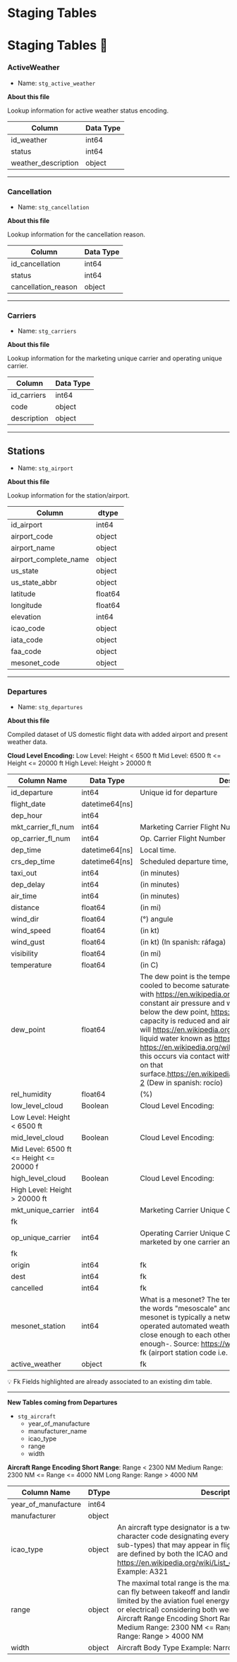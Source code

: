 # Staging Tables

# Staging Tables  🥈

### ActiveWeather

- Name: `stg_active_weather`

**About this file**

Lookup information for active weather status encoding.

| Column | Data Type |
| --- | --- |
| id_weather | int64 |
| status | int64 |
| weather_description | object |

---

### Cancellation

- Name: `stg_cancellation`

**About this file**

Lookup information for the cancellation reason.

| Column | Data Type |
| --- | --- |
| id_cancellation | int64 |
| status | int64 |
| cancellation_reason | object |

---

### Carriers

- Name: `stg_carriers`

**About this file**

Lookup information for the marketing unique carrier and operating unique carrier.

| Column | Data Type |
| --- | --- |
| id_carriers | int64 |
| code | object |
| description | object |

---

## ****************Stations****************

- Name: `stg_airport`

**About this file**

Lookup information for the station/airport.

| Column | dtype |
| --- | --- |
| id_airport | int64 |
| airport_code | object |
| airport_name | object |
| airport_complete_name | object |
| us_state | object |
| us_state_abbr | object |
| latitude | float64 |
| longitude | float64 |
| elevation | int64 |
| icao_code | object |
| iata_code | object |
| faa_code | object |
| mesonet_code | object |

---

### ************************Departures************************

- Name: `stg_departures`

**About this file**

Compiled dataset of US domestic flight data with added airport and present weather data.

**Cloud Level Encoding:** Low Level: Height < 6500 ft Mid Level: 6500 ft <= Height <= 20000 ft High Level: Height > 20000 ft

| Column Name | Data Type | Description |
| --- | --- | --- |
| id_departure | int64 | Unique id for departure |
| flight_date | datetime64[ns] |  |
| dep_hour | int64 |  |
| mkt_carrier_fl_num | int64 | Marketing Carrier Flight Number |
| op_carrier_fl_num | int64 | Op. Carrier Flight Number |
| dep_time | datetime64[ns] | Local time. |
| crs_dep_time | datetime64[ns] | Scheduled departure time, local time. |
| taxi_out | int64 | (in minutes) |
| dep_delay | int64 | (in minutes) |
| air_time | int64 | (in minutes) |
| distance | float64 | (in mi) |
| wind_dir | float64 | (°) angule  |
| wind_speed | float64 | (in kt) |
| wind_gust | float64 | (in kt) (In spanish: ráfaga) |
| visibility | float64 | (in mi) |
| temperature | float64 | (in C) |
| dew_point | float64 | The dew point is the temperature to which air must be cooled to become saturated with https://en.wikipedia.org/wiki/Water_vapor, assuming constant air pressure and water content. When cooled below the dew point, https://en.wikipedia.org/wiki/Moisture capacity is reduced and airborne water vapor will https://en.wikipedia.org/wiki/Condensation to form liquid water known as https://en.wikipedia.org/wiki/Dew https://en.wikipedia.org/wiki/Dew_point#cite_note-1 When this occurs via contact with a colder surface, dew will form on that surface.https://en.wikipedia.org/wiki/Dew_point#cite_note-2 (Dew in spanish: rocío) |
| rel_humidity | float64 | (%) |
| low_level_cloud | Boolean | Cloud Level Encoding:
Low Level: Height < 6500 ft  |
| mid_level_cloud | Boolean | Cloud Level Encoding:
Mid Level: 6500 ft <= Height <= 20000 f |
| high_level_cloud | Boolean | Cloud Level Encoding:
High Level: Height > 20000 ft |
| mkt_unique_carrier | int64 | Marketing Carrier Unique Code
fk |
| op_unique_carrier | int64 | Operating Carrier Unique Code. Sometimes a flight can be marketed by one carrier and operated by another. 
fk |
| origin | int64 | fk |
| dest | int64 | fk |
| cancelled | int64 | fk |
| mesonet_station | int64 | What is a mesonet? The term "mesonet" is derived from the words "mesoscale" and "network." In meteorology, a mesonet is typically a network of collectively owned and operated automated weather stations that are installed close enough to each other and report data frequently enough-. Source: https://www.campbellsci.com/mesonets fk (airport station code i.e. JFK) |
| active_weather | object | fk |

<aside>
💡 Fk Fields highlighted are already associated to an existing dim table.

</aside>

---

**New Tables coming from Departures**

- `stg_aircraft`
    - year_of_manufacture
    - manufacturer_name
    - icao_type
    - range
    - width

**Aircraft Range Encoding Short Range**: Range < 2300 NM Medium Range: 2300 NM <= Range <= 4000 NM Long Range: Range > 4000 NM

| Column Name | DType | Description |
| --- | --- | --- |
| year_of_manufacture | int64 |  |
| manufacturer | object |  |
| icao_type | object | An aircraft type designator is a two-, three- or four-character code designating every aircraft type (and some sub-types) that may appear in flight planning. These codes are defined by both the ICAO and the [IATA](https://en.wikipedia.org/wiki/International_Air_Transport_Association) - Source: https://en.wikipedia.org/wiki/List_of_aircraft_type_designators. Example: A321 |
| range | object | The maximal total range is the maximum distance an aircraft can fly between takeoff and landing. Powered aircraft range is limited by the aviation fuel energy storage capacity (chemical or electrical) considering both weight and volume limits. Aircraft Range Encoding Short Range: Range < 2300 NM Medium Range: 2300 NM <= Range <= 4000 NM Long Range: Range > 4000 NM |
| width | object | Aircraft Body Type  Example: Narrow-body. |